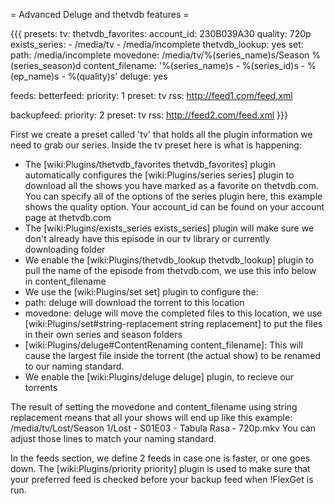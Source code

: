 = Advanced Deluge and thetvdb features =

{{{
presets:
  tv:
    thetvdb_favorites:
      account_id: 230B039A30
      quality: 720p
    exists_series:
      - /media/tv
      - /media/incomplete
    thetvdb_lookup: yes
    set:
      path: /media/incomplete
      movedone: /media/tv/%(series_name)s/Season %(series_season)d
      content_filename: '%(series_name)s - %(series_id)s - %(ep_name)s - %(quality)s'
    deluge: yes

feeds:
  betterfeed:
    priority: 1
    preset: tv
    rss: http://feed1.com/feed.xml

  backupfeed:
    priority: 2
    preset: tv
    rss: http://feed2.com/feed.xml
}}}

First we create a preset called 'tv' that holds all the plugin information we need to grab our series. Inside the tv preset here is what is happening:
 - The [wiki:Plugins/thetvdb_favorites thetvdb_favorites] plugin automatically configures the [wiki:Plugins/series series] plugin to download all the shows you have marked as a favorite on thetvdb.com. You can specify all of the options of the series plugin here, this example shows the quality option. Your account_id can be found on your account page at thetvdb.com
 - The [wiki:Plugins/exists_series exists_series] plugin will make sure we don't already have this episode in our tv library or currently downloading folder
 - We enable the [wiki:Plugins/thetvdb_lookup thetvdb_lookup] plugin to pull the name of the episode from thetvdb.com, we use this info below in content_filename
 - We use the [wiki:Plugins/set set] plugin to configure the:
  - path: deluge will download the torrent to this location
  - movedone: deluge will move the completed files to this location, we use [wiki:Plugins/set#string-replacement string replacement] to put the files in their own series and season folders
  - [wiki:Plugins/deluge#ContentRenaming content_filename]: This will cause the largest file inside the torrent (the actual show) to be renamed to our naming standard.
 - We enable the [wiki:Plugins/deluge deluge] plugin, to recieve our torrents

The result of setting the movedone and content_filename using string replacement means that all your shows will end up like this example:
 /media/tv/Lost/Season 1/Lost - S01E03 - Tabula Rasa - 720p.mkv
You can adjust those lines to match your naming standard.

In the feeds section, we define 2 feeds in case one is faster, or one goes down. The [wiki:Plugins/priority priority] plugin is used to make sure that your preferred feed is checked before your backup feed when !FlexGet is run.